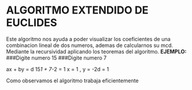 # ALGORITMO EXTENDIDO DE EUCLIDES
Este algoritmo nos ayuda a poder visualizar 
los coeficientes de una combinacion lineal
de dos numeros, ademas de calcularnos su mcd.
Mediante la recursividad aplicando los teoremas
del algoritmo.
**EJEMPLO:**
###Digite numero
15
###Digite numero
7

ax + by = d
15*1 + 7*-2 = 1
x = 1 , y = -2d = 1

Como observamos el algoritmo trabaja
eficientemente

